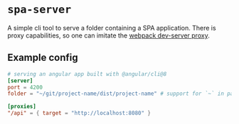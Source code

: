 # `spa-server`

A simple cli tool to serve a folder containing a SPA application. There is proxy capabilities, so
one can imitate the [webpack dev-server proxy](https://webpack.js.org/configuration/dev-server/#devserverproxy).

## Example config

```toml
# serving an angular app built with @angular/cli@8
[server]
port = 4200
folder = "~/git/project-name/dist/project-name" # support for `~` in paths

[proxies]
"/api" = { target = "http://localhost:8080" }
```

